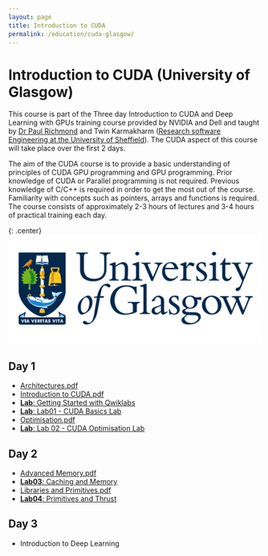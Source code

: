 ```yaml
---
layout: page
title: Introduction to CUDA
permalink: /education/cuda-glasgow/
---
```


# Introduction to CUDA (University of Glasgow) #

This course is part of the Three day Introduction to CUDA and Deep Learning with GPUs training course provided by NVIDIA and Dell and taught by [Dr Paul Richmond](http://paulrichmond.shef.ac.uk/) and Twin Karmakharm ([Research software Engineering at the University of Sheffield](http://rse.shef.ac.uk/)). The CUDA aspect of this course will take place over the first 2 days.

The aim of the CUDA course is to provide a basic understanding of principles of CUDA GPU programming and GPU programming. Prior knowledge of CUDA or Parallel programming is not required. Previous knowledge of C/C++ is required in order to get the most out of the course. Familiarity with concepts such as pointers, arrays and functions is required. The course consists of approximately 2-3 hours of lectures and 3-4 hours of practical training each day. 

{: .center}
![University of Glasgow](\static\img\glasgow.jpg)

## Day 1 ##


* [Architectures.pdf](https://drive.google.com/file/d/0B2HbOiEppVPMX19jeGJWa0U1V3M/view?usp=sharing) 
* [Introduction to CUDA.pdf](https://drive.google.com/file/d/0B2HbOiEppVPMZy1udkZSS3NMeTQ/view?usp=sharing) 
* [**Lab**: Getting Started with Qwiklabs](./qwiklabs)
* [**Lab**: Lab01 - CUDA Basics Lab](./lab01) 
* [Optimisation.pdf](https://drive.google.com/file/d/0B2HbOiEppVPMc054VGhxTGdFWms/view?usp=sharing) 
* [**Lab**: Lab 02 - CUDA Optimisation Lab](./lab02) 


## Day 2 ##


* [Advanced Memory.pdf](https://drive.google.com/file/d/0B2HbOiEppVPMT0NIRS13X014eXc/view?usp=sharing) 
* [**Lab03**: Caching and Memory](./lab03) 
* [Libraries and Primitives.pdf](https://drive.google.com/file/d/0B2HbOiEppVPMSnAzczhyZ0J6Rjg/view?usp=sharing) 
* [**Lab04**: Primitives and Thrust](./lab04) 

## Day 3 ##

* Introduction to Deep Learning